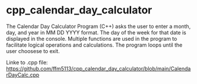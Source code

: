 # cpp_calendar_day_calculator
The Calendar Day Calculator Program (C++) asks the user to enter a month, day, and year in MM DD YYYY format. The day of the week for that date is displayed in the console. Multiple functions are used in the program to facilitate logical operations and calculations. The program loops until the user choosese to exit.

Linke to .cpp file: https://github.com/ffm5113/cpp_calendar_day_calculator/blob/main/CalendarDayCalc.cpp
